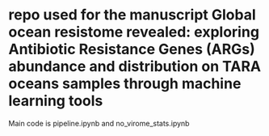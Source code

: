 # repo used for the manuscript Global ocean resistome revealed: exploring Antibiotic Resistance Genes (ARGs) abundance and distribution on TARA oceans samples through machine learning tools

Main code is pipeline.ipynb and no_virome_stats.ipynb
